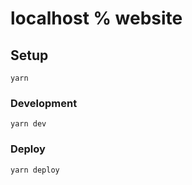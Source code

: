 
# localhost % website

## Setup
```
yarn
```

### Development
```
yarn dev
```

### Deploy
```
yarn deploy
```



